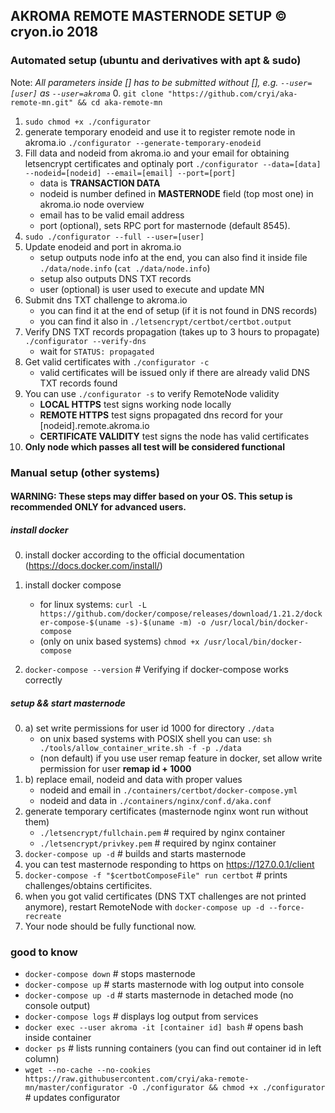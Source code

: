 ## AKROMA REMOTE MASTERNODE SETUP © cryon.io 2018

### Automated setup (ubuntu and derivatives with apt & sudo)

Note: *All parameters inside [] has to be submitted without [], e.g. `--user=[user]` as `--user=akroma`*
0. `git clone "https://github.com/cryi/aka-remote-mn.git" && cd aka-remote-mn`
1. `sudo chmod +x ./configurator`
2. generate temporary enodeid and use it to register remote node in akroma.io 
    `./configurator --generate-temporary-enodeid` 
3. Fill data and nodeid from akroma.io and your email for obtaining letsencrypt certificates and optinaly port
    `./configurator --data=[data] --nodeid=[nodeid] --email=[email] --port=[port]`
    - data is **TRANSACTION DATA**
    - nodeid is number defined in **MASTERNODE** field (top most one) in akroma.io node overview
    - email has to be valid email address 
    - port (optional), sets RPC port for masternode (default 8545). 
3. `sudo ./configurator --full --user=[user]` 
4. Update enodeid and port in akroma.io
    - setup outputs node info at the end, you can also find it inside file `./data/node.info` (`cat ./data/node.info`)
    - setup also outputs DNS TXT records
    - user (optional) is user used to execute and update MN
5. Submit dns TXT challenge to akroma.io 
    - you can find it at the end of setup (if it is not found in DNS records)
    - you can find it also in `./letsencrypt/certbot/certbot.output`
6. Verify DNS TXT records propagation (takes up to 3 hours to propagate)
    `./configurator --verify-dns`
    - wait for `STATUS: propagated`
7. Get valid certificates with `./configurator -c`
    - valid certificates will be issued only if there are already valid DNS TXT records found
8. You can use `./configurator -s` to verify RemoteNode validity
    - __LOCAL HTTPS__ test signs working node locally 
    - __REMOTE HTTPS__ test signs propagated dns record for your [nodeid].remote.akroma.io
    - __CERTIFICATE VALIDITY__ test signs the node has valid certificates
9. **Only node which passes all test will be considered functional**

### Manual setup (other systems)

#### WARNING: These steps may differ based on your OS. This setup is recommended ONLY for advanced users.

##### install docker 
0. install docker according to the official documentation (https://docs.docker.com/install/)

1. install docker compose  
    - for linux systems: `curl -L https://github.com/docker/compose/releases/download/1.21.2/docker-compose-$(uname -s)-$(uname -m) -o /usr/local/bin/docker-compose`
    - (only on unix based systems) `chmod +x /usr/local/bin/docker-compose`
2.  `docker-compose --version` # Verifying if docker-compose works correctly

##### setup && start masternode
0. a) set write permissions for user id 1000 for directory `./data`
    - on unix based systems with POSIX shell you can use: `sh ./tools/allow_container_write.sh -f -p ./data`
    - (non default) if you use user remap feature in docker, set allow write permission for user **remap id + 1000** 
0. b) replace email, nodeid and data with proper values
    - nodeid and email in `./containers/certbot/docker-compose.yml`
    - nodeid and data in `./containers/nginx/conf.d/aka.conf`
1. generate temporary certificates (masternode nginx wont run without them)
    - `./letsencrypt/fullchain.pem` # required by nginx container 
    - `./letsencrypt/privkey.pem`   # required by nginx container
2. `docker-compose up -d` # builds and starts masternode
3. you can test masternode responding to https on https://127.0.0.1/client 
4. `docker-compose -f "$certbotComposeFile" run certbot` # prints challenges/obtains certificites.
5. when you got valid certificates (DNS TXT challenges are not printed anymore), restart RemoteNode with `docker-compose up -d --force-recreate`
6. Your node should be fully functional now.

### good to know
- `docker-compose down`     # stops masternode
- `docker-compose up`       # starts masternode with log output into console
- `docker-compose up -d`    # starts masternode in detached mode (no console output)
- `docker-compose logs`     # displays log output from services
- `docker exec --user akroma -it [container id] bash` # opens bash inside container
- `docker ps`               # lists running containers (you can find out container id in left column)
- `wget --no-cache --no-cookies https://raw.githubusercontent.com/cryi/aka-remote-mn/master/configurator -O ./configurator && chmod +x ./configurator`    # updates configurator
